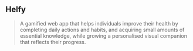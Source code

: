 ## Helfy
> A gamified web app that helps individuals improve their health by completing daily actions and habits, and acquiring small amounts of essential knowledge, while growing a personalised visual companion that reflects their progress.